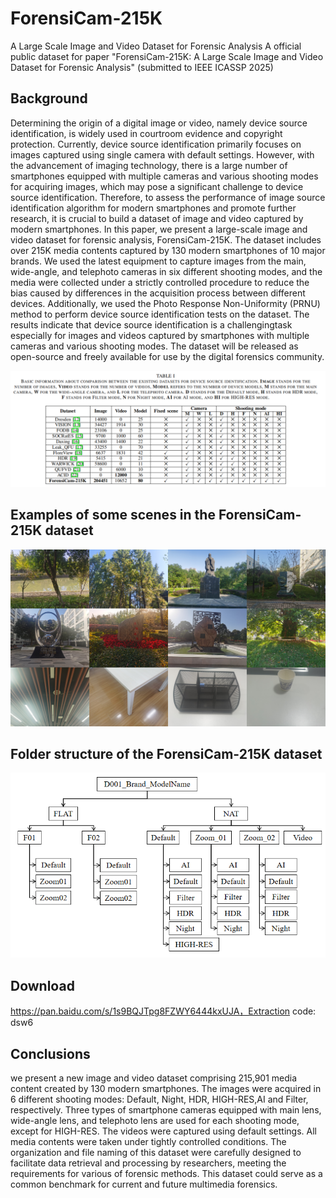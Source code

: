 # ForensiCam-215K
A Large Scale Image and Video Dataset for Forensic Analysis
A official public dataset for paper "ForensiCam-215K: A Large Scale Image and Video Dataset for Forensic Analysis" (submitted to IEEE ICASSP 2025)
## Background
Determining the origin of a digital image or video, namely device source identification, is widely used in courtroom evidence and copyright protection. Currently, device source identification primarily focuses on images captured using single camera with default settings. However, with the advancement of imaging technology, there is a large number of smartphones equipped with multiple cameras and various shooting modes for acquiring images, which may pose a significant challenge to device source identification. Therefore, to assess the performance of image source identification algorithm for modern smartphones and promote further research, it is crucial to build a dataset of image and video captured by modern smartphones. In this paper, we present a large-scale image and video dataset for forensic analysis, ForensiCam-215K. The dataset includes over 215K media contents captured by 130 modern smartphones of 10 major brands. We used the latest equipment to capture images from the main, wide-angle, and telephoto cameras in six different shooting modes, and the media were collected under a strictly controlled procedure to reduce the bias caused by differences in the acquisition process between different devices. Additionally, we used the Photo Response Non-Uniformity (PRNU) method to perform device source identification tests on the dataset. The results indicate that device source identification is a challengingtask especially for images and videos captured by smartphones with multiple cameras and various shooting modes. The dataset will be released as open-source and freely available for use by the digital forensics community.
<p align='center'>  
  <img src='https://github.com/dswdsw21072/ForensiCam-215K/blob/main/dataset.png' width='870'/>
</p>
<p align='center'> 

## Examples of some scenes in the ForensiCam-215K dataset

<p align='center'>  
  <img src='https://github.com/dswdsw21072/ForensiCam-215K/blob/main/scene.png' width='870'/>
</p>
<p align='center'> 
  
## Folder structure of the ForensiCam-215K dataset

<p align='center'>  
  <img src='https://github.com/dswdsw21072/ForensiCam-215K/blob/main/datastructure.png' width='650'/>
</p>
<p align='center'> 

## Download 
https://pan.baidu.com/s/1s9BQJTpg8FZWY6444kxUJA，Extraction code: dsw6
  
## Conclusions

we present a new image and video dataset comprising 215,901 media content created by 130 modern smartphones. The images were acquired in 6 different shooting modes: Default, Night, HDR, HIGH-RES,AI and Filter, respectively. Three types of smartphone cameras equipped with main lens, wide-angle lens, and telephoto lens are used for each shooting mode, except for HIGH-RES. The videos were captured using default settings. All media contents were taken under tightly controlled conditions. The organization and file naming of this dataset were carefully designed to facilitate data retrieval and processing by researchers, meeting the requirements for various of forensic methods. This dataset could serve as a common benchmark for current and future multimedia forensics.

